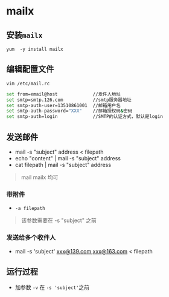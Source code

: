 # mailx

## 安装`mailx`

```shell
yum  -y install mailx
```

## 编辑配置文件

```shell
vim /etc/mail.rc
```

```bash
set from=email@host             //发件人地址
set smtp=smtp.126.com           //smtp服务器地址
set smtp-auth-user=13510861001  //邮箱用户名
set smtp-auth-password="XXX"    //邮箱授权码&密码
set smtp-auth=login             //SMTP的认证方式，默认是login
```

## 发送邮件

- mail -s "subject" address < filepath
- echo "content" | mail -s "subject" address
- cat filepath | mail -s "subject" address

> mail mailx 均可

### 带附件

- `-a filepath`

> 该参数需要在 -s "subject" 之前

### 发送给多个收件人

- mail -s 'subject' xxx@139.com,xxx@163.com < filepath

## 运行过程

- 加参数 `-v` 在 `-s 'subject'`之前
